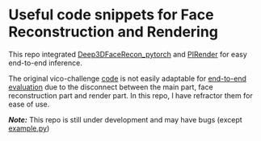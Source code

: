 # Useful code snippets for Face Reconstruction and Rendering
This repo integrated [Deep3DFaceRecon_pytorch](https://github.com/sicxu/Deep3DFaceRecon_pytorch) and [PIRender](https://github.com/RenYurui/PIRender) for easy end-to-end inference.

The original vico-challenge [code](https://github.com/dc3ea9f/vico_challenge_baseline) is not easily adaptable for [end-to-end evaluation](https://github.com/dc3ea9f/vico_challenge_baseline/issues/17) due to the disconnect between the main part, face reconstruction part and render part. In this repo, I have refractor them for ease of use.

***Note:*** This repo is still under development and may have bugs (except [example.py](./example.py))
